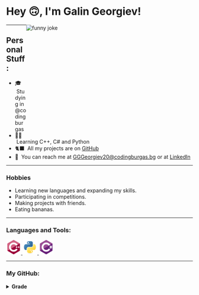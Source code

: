 # Hey 🙃, I'm Galin Georgiev!

<img align="right" height="300" width="450" alt="funny joke" src="https://img.devrant.com/devrant/rant/r_235815_f6MZA.jpg" />

<hr>

## Personal Stuff:

- 🎓 &nbsp;Studying in @codingburgas
- 👨‍💻 &nbsp;Learning C++, C# and Python
- 🐈‍⬛ &nbsp;All my projects are on [GitHub](https://github.com/GGGeorgiev20?tab=repositories)
- 📱 &nbsp;You can reach me at GGGeorgiev20@codingburgas.bg or at [LinkedIn](https://www.linkedin.com/in/galin-georgiev-21164623b/)

<hr>

### Hobbies

- Learning new languages and expanding my skills.
- Participating in competitions.
- Making projects with friends.
- Eating bananas.

<hr>

### Languages and Tools:

<p align="left">
  <a href="https://www.w3schools.com/cpp/" target="_blank" rel="noreferrer"> <img src="https://raw.githubusercontent.com/devicons/devicon/master/icons/cplusplus/cplusplus-original.svg" alt="cplusplus" width="40" height="40"/> </a>
  <a href="https://www.python.org" target="_blank" rel="noreferrer"> <img src="https://raw.githubusercontent.com/devicons/devicon/master/icons/python/python-original.svg" alt="python" width="40" height="40"/> </a>
  <a href="https://docs.microsoft.com/en-us/dotnet/csharp/" target="_blank" rel="noreferrer"> <img src="https://raw.githubusercontent.com/devicons/devicon/master/icons/csharp/csharp-original.svg" alt="rust" width="40" height="40"/> </a>
</p>

<hr>

### My GitHub:

<details>
  <summary><b>Grade</b></summary>
  
  ![Grade](https://github-readme-stats.vercel.app/api?username=gggeorgiev20&show_icons=true&theme=radical&count_private=true)
</details>
